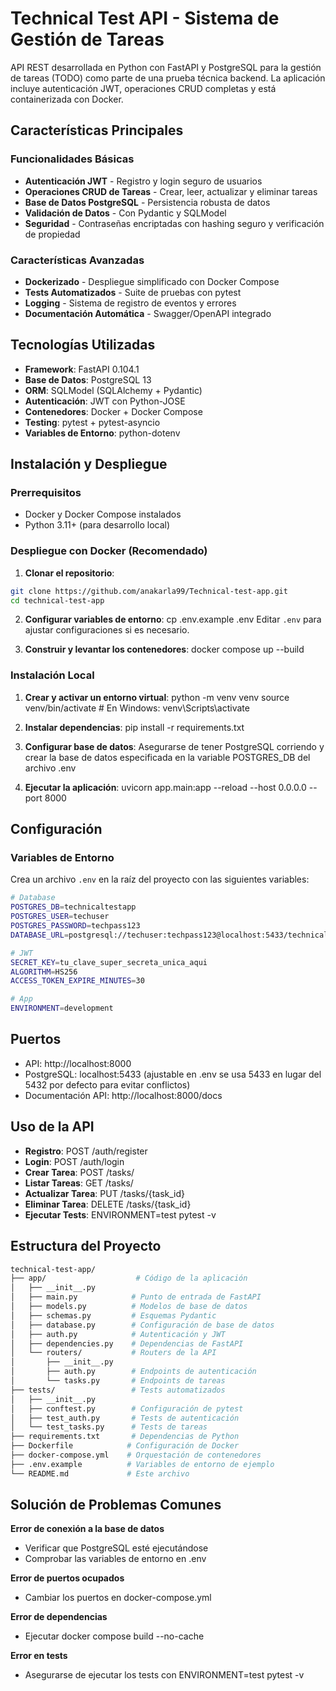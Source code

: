 # Technical Test API - Sistema de Gestión de Tareas

API REST desarrollada en Python con FastAPI y PostgreSQL para la gestión de tareas (TODO) como parte de una prueba técnica backend. La aplicación incluye autenticación JWT, operaciones CRUD completas y está containerizada con Docker.

## Características Principales

### Funcionalidades Básicas
- **Autenticación JWT** - Registro y login seguro de usuarios
- **Operaciones CRUD de Tareas** - Crear, leer, actualizar y eliminar tareas
- **Base de Datos PostgreSQL** - Persistencia robusta de datos
- **Validación de Datos** - Con Pydantic y SQLModel
- **Seguridad** - Contraseñas encriptadas con hashing seguro y verificación de propiedad

### Características Avanzadas
- **Dockerizado** - Despliegue simplificado con Docker Compose
- **Tests Automatizados** - Suite de pruebas con pytest
- **Logging** - Sistema de registro de eventos y errores
- **Documentación Automática** - Swagger/OpenAPI integrado

## Tecnologías Utilizadas

- **Framework**: FastAPI 0.104.1
- **Base de Datos**: PostgreSQL 13
- **ORM**: SQLModel (SQLAlchemy + Pydantic)
- **Autenticación**: JWT con Python-JOSE
- **Contenedores**: Docker + Docker Compose
- **Testing**: pytest + pytest-asyncio
- **Variables de Entorno**: python-dotenv

## Instalación y Despliegue

### Prerrequisitos
- Docker y Docker Compose instalados
- Python 3.11+ (para desarrollo local)

### Despliegue con Docker (Recomendado)

1. **Clonar el repositorio**:
```bash
git clone https://github.com/anakarla99/Technical-test-app.git
cd technical-test-app
```

2. **Configurar variables de entorno**:
cp .env.example .env
Editar `.env` para ajustar configuraciones si es necesario.

3. **Construir y levantar los contenedores**:
docker compose up --build

### Instalación Local

1. **Crear y activar un entorno virtual**:
python -m venv venv
source venv/bin/activate  # En Windows: venv\Scripts\activate

2. **Instalar dependencias**:
pip install -r requirements.txt

3. **Configurar base de datos**:
Asegurarse de tener PostgreSQL corriendo y crear la base de datos especificada en la variable POSTGRES_DB del archivo .env

4. **Ejecutar la aplicación**:
uvicorn app.main:app --reload --host 0.0.0.0 --port 8000

## Configuración

### Variables de Entorno
Crea un archivo `.env` en la raíz del proyecto con las siguientes variables:
```bash
# Database
POSTGRES_DB=technicaltestapp
POSTGRES_USER=techuser
POSTGRES_PASSWORD=techpass123
DATABASE_URL=postgresql://techuser:techpass123@localhost:5433/technicaltestapp

# JWT
SECRET_KEY=tu_clave_super_secreta_unica_aqui
ALGORITHM=HS256
ACCESS_TOKEN_EXPIRE_MINUTES=30

# App
ENVIRONMENT=development
```

## Puertos
- API: http://localhost:8000
- PostgreSQL: localhost:5433 (ajustable en .env se usa 5433 en lugar del 5432 por defecto para evitar conflictos)
- Documentación API: http://localhost:8000/docs

## Uso de la API
- **Registro**: POST /auth/register
- **Login**: POST /auth/login
- **Crear Tarea**: POST /tasks/
- **Listar Tareas**: GET /tasks/
- **Actualizar Tarea**: PUT /tasks/{task_id}
- **Eliminar Tarea**: DELETE /tasks/{task_id}
- **Ejecutar Tests**: ENVIRONMENT=test pytest -v

## Estructura del Proyecto
```bash
technical-test-app/
├── app/                    # Código de la aplicación
│   ├── __init__.py
│   ├── main.py            # Punto de entrada de FastAPI
│   ├── models.py          # Modelos de base de datos
│   ├── schemas.py         # Esquemas Pydantic
│   ├── database.py        # Configuración de base de datos
│   ├── auth.py            # Autenticación y JWT
│   ├── dependencies.py    # Dependencias de FastAPI
│   └── routers/           # Routers de la API
│       ├── __init__.py
│       ├── auth.py        # Endpoints de autenticación
│       └── tasks.py       # Endpoints de tareas
├── tests/                 # Tests automatizados
│   ├── __init__.py
│   ├── conftest.py        # Configuración de pytest
│   ├── test_auth.py       # Tests de autenticación
│   └── test_tasks.py      # Tests de tareas
├── requirements.txt       # Dependencias de Python
├── Dockerfile            # Configuración de Docker
├── docker-compose.yml    # Orquestación de contenedores
├── .env.example          # Variables de entorno de ejemplo
└── README.md             # Este archivo
```

## Solución de Problemas Comunes
**Error de conexión a la base de datos**
- Verificar que PostgreSQL esté ejecutándose
- Comprobar las variables de entorno en .env

**Error de puertos ocupados**
- Cambiar los puertos en docker-compose.yml

**Error de dependencias**
- Ejecutar docker compose build --no-cache

**Error en tests**
- Asegurarse de ejecutar los tests con ENVIRONMENT=test pytest -v
